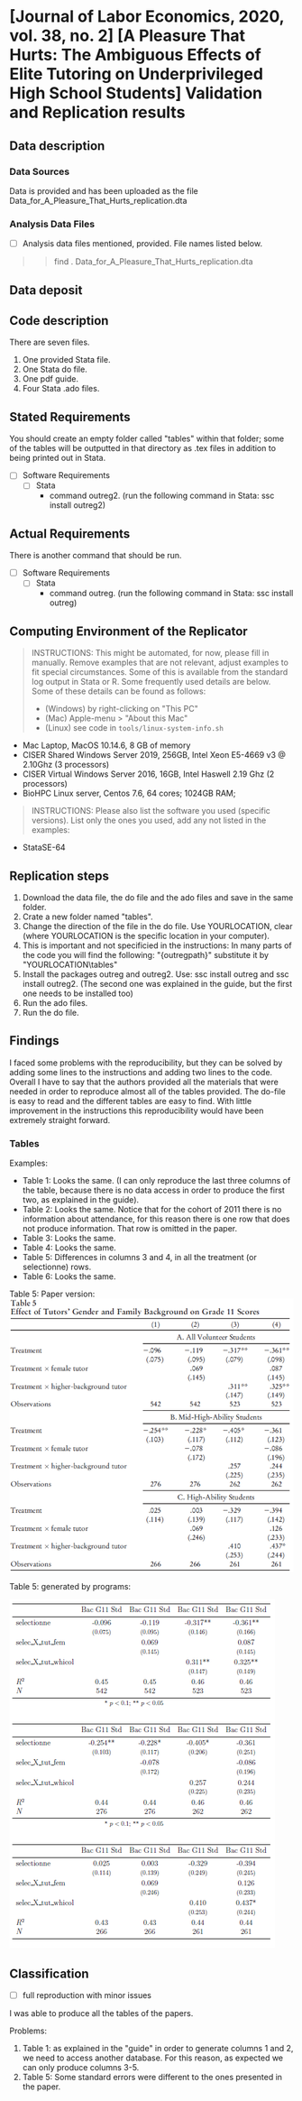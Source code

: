 # [Journal of Labor Economics, 2020, vol. 38, no. 2] [A Pleasure That Hurts: The Ambiguous Effects of Elite Tutoring on Underprivileged High School Students] Validation and Replication results

Data description
----------------

### Data Sources

Data is provided and has been uploaded as the file Data_for_A_Pleasure_That_Hurts_replication.dta 

### Analysis Data Files

- [ ] Analysis data files mentioned, provided. File names listed below.
> > find . Data_for_A_Pleasure_That_Hurts_replication.dta 

Data deposit
------------

Code description
----------------
There are seven files. 
1. One provided Stata file. 
2. One Stata do file.
3. One pdf guide.
4. Four Stata .ado files.

Stated Requirements
---------------------

You should create an empty folder called "tables" within that folder; some of the tables will be outputted in that directory as .tex files in addition to being printed out in Stata.

- [ ] Software Requirements 
  - [ ] Stata
    - command outreg2. (run the following command in Stata: ssc install outreg2)

Actual Requirements
---------------------

There is another command that should be run. 

- [ ] Software Requirements 
  - [ ] Stata
    - command outreg. (run the following command in Stata: ssc install outreg)


Computing Environment of the Replicator
---------------------

  > INSTRUCTIONS: This might be automated, for now, please fill in manually. Remove examples that are not relevant, adjust examples to fit special circumstances. Some of this is available from the standard log output in Stata or R. Some frequently used details are below. Some of these details can be found as follows:
>
> - (Windows) by right-clicking on "This PC"
> - (Mac) Apple-menu > "About this Mac"
> - (Linux) see code in `tools/linux-system-info.sh`

- Mac Laptop, MacOS 10.14.6, 8 GB of memory
- CISER Shared Windows Server 2019, 256GB, Intel Xeon E5-4669 v3 @ 2.10Ghz (3 processors)
- CISER Virtual Windows Server 2016, 16GB, Intel Haswell 2.19 Ghz (2 processors)
- BioHPC Linux server, Centos 7.6, 64 cores; 1024GB RAM; 

> INSTRUCTIONS: Please also list the software you used (specific versions). List only the ones you used, add any not listed in the examples:

- StataSE-64

Replication steps
-----------------

1. Download the data file, the do file and the ado files and save in the same folder.
2. Crate a new folder named "tables".
3. Change the direction of the file in the do file. Use YOURLOCATION, clear (where YOURLOCATION is the specific location in your computer).
4. This is important and not specificied in the instructions: In many parts of the code you will find the following: "{outregpath}" substitute it by "YOURLOCATION\tables\" 
5. Install the packages outreg and outreg2. Use: ssc install outreg and ssc install outreg2. (The second one was explained in the guide, but the first one needs to be installed too)
6. Run the ado files.
7. Run the do file. 

Findings
--------

I faced some problems with the reproducibility, but they can be solved by adding some lines to the instructions and adding two lines to the code. Overall I have to say that the authors provided all the materials that were needed in order to reproduce almost all of the tables provided. The do-file is easy to read and the different tables are easy to find. 
With little improvement in the instructions this reproducibility would have been extremely straight forward. 

### Tables

Examples:

- Table 1: Looks the same. (I can only reproduce  the last three columns of the table, because there is no data access in order to produce the first two, as explained in the guide).
- Table 2: Looks the same. Notice that for the cohort of 2011 there is no information about attendance, for this reason there is one row that does not produce information. That row is omitted in the paper. 
- Table 3: Looks the same.
- Table 4: Looks the same.
- Table 5: Differences in columns 3 and 4, in all the treatment (or selectionne) rows. 
- Table 6: Looks the same.

Table 5: Paper version:
![Paper version](template/tab5_mistake.PNG)

Table 5: generated by programs:

![Replicated version](template/tab5_mistake_gen.PNG)

Classification
--------------

- [ ] full reproduction with minor issues

I was able to produce all the tables of the papers.

Problems:
1. Table 1: as explained in the "guide" in order to generate columns 1 and 2, we need to access another database. For this reason, as expected we can only produce columns 3-5.
2. Table 5: Some standard errors were different to the ones presented in the paper.
